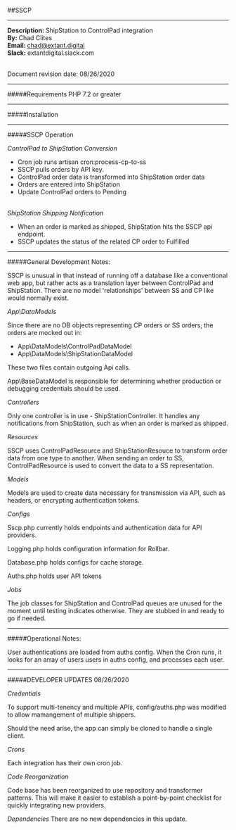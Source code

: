 ##SSCP
<hr>
<b>Description: </b>ShipStation to ControlPad integration<br> 
<b>By: </b>Chad Clites<br>
<b>Email: </b><a a href="mailto:chad@extant.digital">chad@extant.digital</a><br>
<b>Slack: </b>extantdigital.slack.com<br><br> 

Document revision date: 08/26/2020<br>

<hr>

#####Requirements
PHP 7.2 or greater

<hr>

#####Installation

<hr>

#####SSCP Operation

<i>ControlPad to ShipStation Conversion</i>
<ul>
    <li>Cron job runs artisan cron:process-cp-to-ss</li>
    <li>SSCP pulls orders by API key.</li>
    <li>ControlPad order data is transformed into ShipStation order data</li>
    <li>Orders are entered into ShipStation</li>
    <li>Update ControlPad orders to Pending</li>
</ul>
<br>
<i>ShipStation Shipping Notification</i>
<ul>
    <li>When an order is marked as shipped, ShipStation hits the SSCP api endpoint.</li>
    <li>SSCP updates the status of the related CP order to Fulfilled</li>
</ul>

<hr>

#####General Development Notes:

SSCP is unusual in that instead of running off a database like a conventional web app, but rather acts as a translation layer between ControlPad and ShipStation. There are no model 'relationships' between SS and CP like would normally exist.

<i>App\DataModels</i>

Since there are no DB objects representing CP orders or SS orders, the orders are mocked out in:
- App\DataModels\ControlPadDataModel
- App\DataModels\ShipStationDataModel

These two files contain outgoing Api calls.

App\BaseDataModel is responsible for determining whether production or debugging credentials should be used.

<i>Controllers</i>

Only one controller is in use - ShipStationController. It handles any notifications from ShipStation, such as when an order is marked as shipped.

<i>Resources</i>

SSCP uses ControlPadResource and ShipStationResouce to transform order data from one type to another. When sending an order to SS, ControlPadResource is used to convert the data to a SS representation.

<i>Models</i>

Models are used to create data necessary for transmission via API, such as headers, or encrypting authentication tokens.

<i>Configs</i>

Sscp.php currently holds endpoints and authentication data for API providers.

Logging.php holds configuration information for Rollbar.

Database.php holds configs for cache storage.

Auths.php holds user API tokens

<i>Jobs</i>

The job classes for ShipStation and ControlPad queues are unused for the moment until testing indicates otherwise. They are stubbed in and ready to go if needed.
<hr> 

#####Operational Notes:

User authentications are loaded from auths config. When the Cron runs, it looks for an array of users users in auths config, and processes each user.

<hr>

#####DEVELOPER UPDATES
08/26/2020

<i>Credentials</i>

To support multi-tenency and multiple APIs, config/auths.php was modified to allow mamangement of multiple shippers.

Should the need arise, the app can simply be cloned to handle a single client.

<i>Crons</i>

Each integration has their own cron job.

<i>Code Reorganization</i>

Code base has been reorganized to use repository and transformer patterns. This will make it easier to establish a point-by-point checklist for quickly integrating new providers.

<i>Dependencies</i>
There are no new dependencies in this update.







